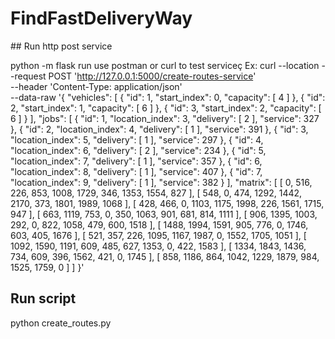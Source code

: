 ﻿# FindFastDeliveryWay
 
﻿## Run http post service
 
 python -m flask run
 use postman or curl to test serviceç
 Ex:
 curl --location --request POST 'http://127.0.0.1:5000/create-routes-service' \
--header 'Content-Type: application/json' \
--data-raw '{
    "vehicles": [
        {
            "id": 1,
            "start_index": 0,
            "capacity": [
                4
            ]
        },
        {
            "id": 2,
            "start_index": 1,
            "capacity": [
                6
            ]
        },
        {
            "id": 3,
            "start_index": 2,
            "capacity": [
                6
            ]
        }
    ],
    "jobs": [
        {
            "id": 1,
            "location_index": 3,
            "delivery": [
                2
            ],
            "service": 327
        },
        {
            "id": 2,
            "location_index": 4,
            "delivery": [
                1
            ],
            "service": 391
        },
        {
            "id": 3,
            "location_index": 5,
            "delivery": [
                1
            ],
            "service": 297
        },
        {
            "id": 4,
            "location_index": 6,
            "delivery": [
                2
            ],
            "service": 234
        },
        {
            "id": 5,
            "location_index": 7,
            "delivery": [
                1
            ],
            "service": 357
        },
        {
            "id": 6,
            "location_index": 8,
            "delivery": [
                1
            ],
            "service": 407
        },
        {
            "id": 7,
            "location_index": 9,
            "delivery": [
                1
            ],
            "service": 382
        }
    ],
    "matrix": [
        [
            0,
            516,
            226,
            853,
            1008,
            1729,
            346,
            1353,
            1554,
            827
        ],
        [
            548,
            0,
            474,
            1292,
            1442,
            2170,
            373,
            1801,
            1989,
            1068
        ],
        [
            428,
            466,
            0,
            1103,
            1175,
            1998,
            226,
            1561,
            1715,
            947
        ],
        [
            663,
            1119,
            753,
            0,
            350,
            1063,
            901,
            681,
            814,
            1111
        ],
        [
            906,
            1395,
            1003,
            292,
            0,
            822,
            1058,
            479,
            600,
            1518
        ],
        [
            1488,
            1994,
            1591,
            905,
            776,
            0,
            1746,
            603,
            405,
            1676
        ],
        [
            521,
            357,
            226,
            1095,
            1167,
            1987,
            0,
            1552,
            1705,
            1051
        ],
        [
            1092,
            1590,
            1191,
            609,
            485,
            627,
            1353,
            0,
            422,
            1583
        ],
        [
            1334,
            1843,
            1436,
            734,
            609,
            396,
            1562,
            421,
            0,
            1745
        ],
        [
            858,
            1186,
            864,
            1042,
            1229,
            1879,
            984,
            1525,
            1759,
            0
        ]
    ]
}'
 ## Run script
 python create_routes.py
